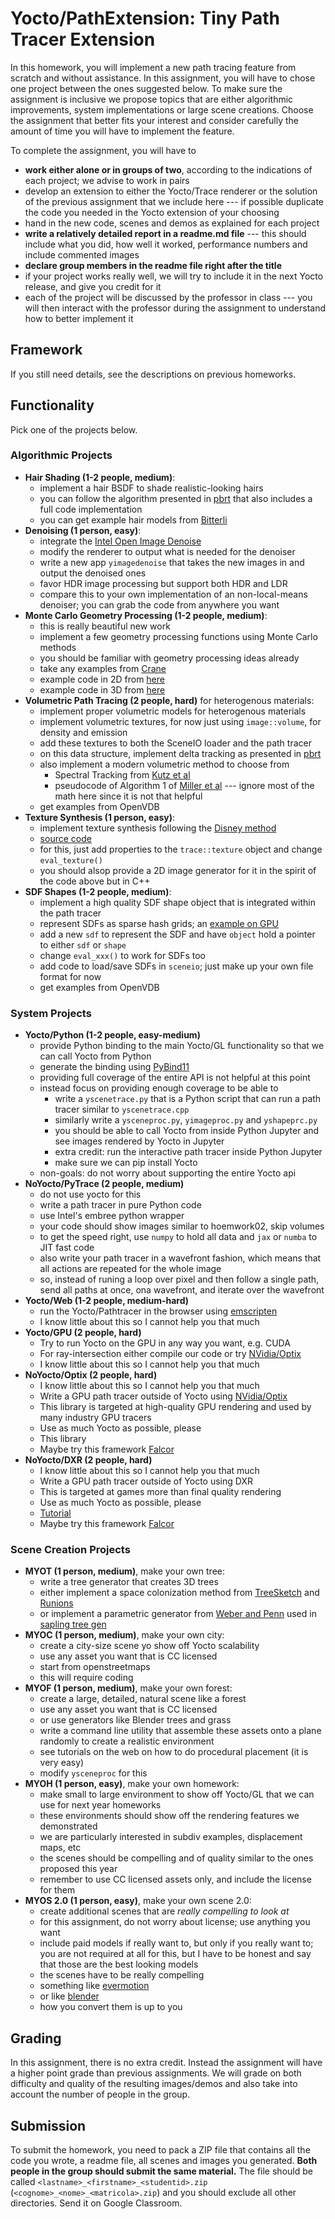 # Yocto/PathExtension: Tiny Path Tracer Extension

In this homework, you will implement a new path tracing feature from scratch
and without assistance. In this assignment, you will have to chose one project 
between the ones suggested below. To make sure the assignment is inclusive we 
propose topics that are either algorithmic improvements, system implementations
or large scene creations. Choose the assignment that better fits your interest
and consider carefully the amount of time you will have to implement the feature.

To complete the assignment, you will have to

- **work either alone or in groups of two**, according to the indications of 
  each project; we advise to work in pairs
- develop an extension to either the Yocto/Trace renderer or the solution of 
  the previous assignment that we include here --- if possible duplicate the 
  code you needed in the Yocto extension of your choosing 
- hand in the new code, scenes and demos as explained for each project
- **write a relatively detailed report in a readme.md file** --- this should 
  include what you did, how well it worked, performance numbers and include 
  commented images 
- **declare group members in the readme file right after the title**
- if your project works really well, we will try to include it in the next Yocto
  release, and give you credit for it
- each of the project will be discussed by the professor in class --- you will
  then interact with the professor during the assignment to understand how to 
  better implement it

## Framework

If you still need details, see the descriptions on previous homeworks.

## Functionality

Pick one of the projects below.

### Algorithmic Projects

- **Hair Shading (1-2 people, medium)**:
    - implement a hair BSDF to shade realistic-looking hairs
    - you can follow the algorithm presented in [pbrt](https://www.pbrt.org/hair.pdf)
      that also includes a full code implementation
    - you can get example hair models from [Bitterli](https://benedikt-bitterli.me/resources/)
- **Denoising (1 person, easy)**:
    - integrate the [Intel Open Image Denoise](https://openimagedenoise.github.io)
    - modify the renderer to output what is needed for the denoiser
    - write a new app `yimagedenoise` that takes the new images in and output the denoised ones
    - favor HDR image processing but support both HDR and LDR
    - compare this to your own implementation of an non-local-means denoiser; 
      you can grab the code from anywhere you want
- **Monte Carlo Geometry Processing (1-2 people, medium)**:
    - this is really beautiful new work
    - implement a few geometry processing functions using Monte Carlo methods
    - you should be familiar with geometry processing ideas already
    - take any examples from [Crane](http://www.cs.cmu.edu/~kmcrane/Projects/MonteCarloGeometryProcessing/paper.pdf)
    - example code in 2D from [here](http://www.cs.cmu.edu/~kmcrane/Projects/MonteCarloGeometryProcessing/WoSLaplace2D.cpp.html)
    - example code in 3D from [here](https://twitter.com/keenanisalive/status/1258152695074033664)
- **Volumetric Path Tracing (2 people, hard)** for heterogenous materials:
    - implement proper volumetric models for heterogenous materials
    - implement volumetric textures, for now just using `image::volume`, 
      for density and emission
    - add these textures to both the SceneIO loader and the path tracer
    - on this data structure, implement delta tracking as presented in [pbrt](http://www.pbr-book.org/3ed-2018/Light_Transport_II_Volume_Rendering/Sampling_Volume_Scattering.html)
    - also implement a modern volumetric method to choose from
        - Spectral Tracking from [Kutz et al](https://s3-us-west-1.amazonaws.com/disneyresearch/wp-content/uploads/20170823124227/Spectral-and-Decomposition-Tracking-for-Rendering-Heterogeneous-Volumes-Paper1.pdf)
        - pseudocode of Algorithm 1 of [Miller et al](https://cs.dartmouth.edu/~wjarosz/publications/miller19null.html) --- ignore most of the math here since it is not that helpful
    - get examples from OpenVDB
- **Texture Synthesis (1 person, easy)**:
    - implement texture synthesis following the [Disney method](http://www.jcgt.org/published/0008/04/02/paper.pdf)
    - [source code](https://benedikt-bitterli.me/histogram-tiling/)
    - for this, just add properties to the `trace::texture` object and change `eval_texture()`
    - you should alsop provide a 2D image generator for it in the spirit of the code above but in C++
- **SDF Shapes (1-2 people, medium)**:
    - implement a high quality SDF shape object that is integrated within the path tracer
    - represent SDFs as sparse hash grids; an [example on GPU](https://nosferalatu.com/SimpleGPUHashTable.html)
    - add a new `sdf` to represent the SDF and have `object` hold a pointer to either `sdf` or `shape`
    - change `eval_xxx()` to work for SDFs too
    - add code to load/save SDFs in `sceneio`; just make up your own file format for now
    - get examples from OpenVDB

### System Projects

- **Yocto/Python (1-2 people, easy-medium)**
    - provide Python binding to the main Yocto/GL functionality so that 
      we can call Yocto from Python
    - generate the binding using [PyBind11](https://github.com/pybind/pybind11)
    - providing full coverage of the entire API is not helpful at this point
    - instead focus on providing enough coverage to be able to
        - write a `yscenetrace.py` that is a Python script that can run a 
          path tracer similar to `yscenetrace.cpp` 
        - similarly write a `ysceneproc.py`, `yimageproc.py` and `yshapeprc.py`
        - you should be able to call Yocto from inside Python Jupyter and see 
          images rendered by Yocto in Jupyter
        - extra credit: run the interactive path tracer inside Python Jupyter
        - make sure we can pip install Yocto
    - non-goals: do not worry about supporting the entire Yocto api
- **NoYocto/PyTrace (2 people, medium)**
    - do not use yocto for this
    - write a path tracer in pure Python code
    - use Intel's embree python wrapper
    - your code should show images similar to hoemwork02, skip volumes
    - to get the speed right, use `numpy` to hold all data and `jax` or `numba` to JIT fast code
    - also write your path tracer in a wavefront fashion, which means that all actions are repeated for the whole image
    - so, instead of runing a loop over pixel and then follow a single path, send all paths at once, ona wavefront, and iterate over the wavefront
- **Yocto/Web (1-2 people, medium-hard)**
    - run the Yocto/Pathtracer in the browser using [emscripten](https://emscripten.org)
    - I know little about this so I cannot help you that much
- **Yocto/GPU (2 people, hard)**
    - Try to run Yocto on the GPU in any way you want, e.g. CUDA
    - For ray-intersection either compile our code or try [NVidia/Optix](https://developer.nvidia.com/optix)
    - I know little about this so I cannot help you that much
- **NoYocto/Optix (2 people, hard)**
    - I know little about this so I cannot help you that much
    - Write a GPU path tracer outside of Yocto using [NVidia/Optix](https://developer.nvidia.com/optix)
    - This library is targeted at high-quality GPU rendering and used by many industry GPU tracers
    - Use as much Yocto as possible, please
    - This library 
    - Maybe try this framework [Falcor](https://github.com/nvidiagameworks/falcor)
- **NoYocto/DXR (2 people, hard)**
    - I know little about this so I cannot help you that much
    - Write a GPU path tracer outside of Yocto using DXR
    - This is targeted at games more than final quality rendering
    - Use as much Yocto as possible, please
    - [Tutorial](http://intro-to-dxr.cwyman.org)
    - Maybe try this framework [Falcor](https://github.com/nvidiagameworks/falcor)

### Scene Creation Projects

- **MYOT (1 person, medium)**, make your own tree:
    - write a tree generator that creates 3D trees
    - either implement a space colonization method from 
      [TreeSketch](https://www.researchgate.net/publication/235765743_TreeSketch_Interactive_Procedural_Modeling_of_Trees_on_a_Tablet)
      and [Runions](http://algorithmicbotany.org/papers/colonization.egwnp2007.large.pdf)
    - or implement a parametric generator from [Weber and Penn](https://www2.cs.duke.edu/courses/cps124/fall01/resources/p119-weber.pdf) 
      used in [sapling tree gen](https://github.com/abpy/improved-sapling-tree-generator)
- **MYOC (1 person, medium)**, make your own city:
    - create a city-size scene yo show off Yocto scalability
    - use any asset you want that is CC licensed
    - start from openstreetmaps
    - this will require coding
- **MYOF (1 person, medium)**, make your own forest:
    - create a large, detailed, natural scene like a forest
    - use any asset you want that is CC licensed
    - or use generators like Blender trees and grass
    - write a command line utility that assemble these assets onto a plane 
      randomly to create a realistic environment
    - see tutorials on the web on how to do procedural placement (it is very easy)
    - modify `ysceneproc` for this
- **MYOH (1 person, easy)**, make your own homework:
    - make small to large environment to show off Yocto/GL that we can use for next year homeworks
    - these environments should show off the rendering features we demonstrated
    - we are particularly interested in subdiv examples, displacement maps, etc
    - the scenes should be compelling and of quality similar to the ones proposed this year
    - remember to use CC licensed assets only, and include the license for them
- **MYOS 2.0 (1 person, easy)**, make your own scene 2.0:
    - create additional scenes that are _really compelling to look at_
    - for this assignment, do not worry about license; use anything you want
    - include paid models if really want to, but only if you really want to; 
      you are not required at all for this, but I have to be honest and say that 
      those are the best looking models
    - the scenes have to be really compelling
    - something like [evermotion](https://evermotion.org/shop)
    - or like [blender](https://www.blender.org/download/demo-files/)
    - how you convert them is up to you

## Grading

In this assignment, there is no extra credit. Instead the assignment will 
have a higher point grade than previous assignments. We will grade on both
difficulty and quality of the resulting images/demos and also take into
account the number of people in the group.

## Submission

To submit the homework, you need to pack a ZIP file that contains all the code
you wrote, a readme file, all scenes and images you generated.
**Both people in the group should submit the same material.**
The file should be called `<lastname>_<firstname>_<studentid>.zip` 
(`<cognome>_<nome>_<matricola>.zip`) and you should exclude 
all other directories. Send it on Google Classroom.
